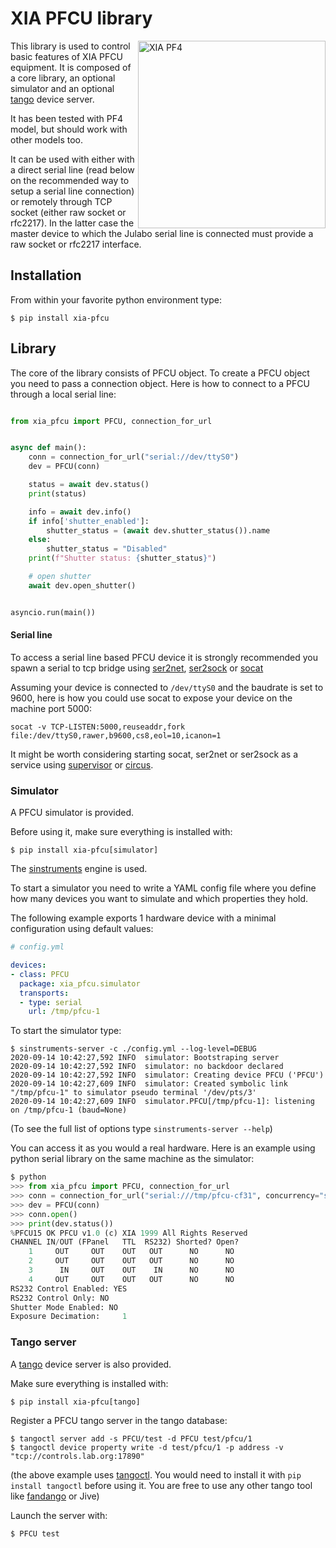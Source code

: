 # XIA PFCU library

<img align="right" alt="XIA PF4" height="300" src="docs/pf4.png" />

This library is used to control basic features of XIA PFCU equipment.
It is composed of a core library, an optional simulator and an optional
[tango](https://tango-controls.org/) device server.

It has been tested with PF4 model, but should work with
other models too.

It can be used with either with a direct serial line (read below
on the recommended way to setup a serial line connection) or remotely
through TCP socket (either raw socket or rfc2217). In the latter case
the master device to which the Julabo serial line is connected must
provide a raw socket or rfc2217 interface.

## Installation

From within your favorite python environment type:

`$ pip install xia-pfcu`


## Library

The core of the library consists of PFCU object.
To create a PFCU object you need to pass a connection object.
Here is how to connect to a PFCU through a local serial line:

```python

from xia_pfcu import PFCU, connection_for_url


async def main():
    conn = connection_for_url("serial://dev/ttyS0")
    dev = PFCU(conn)

    status = await dev.status()
    print(status)

    info = await dev.info()
    if info['shutter_enabled']:
        shutter_status = (await dev.shutter_status()).name
    else:
        shutter_status = "Disabled"
    print(f"Shutter status: {shutter_status}")

    # open shutter
    await dev.open_shutter()


asyncio.run(main())
```

#### Serial line

To access a serial line based PFCU device it is strongly recommended you spawn
a serial to tcp bridge using [ser2net](https://linux.die.net/man/8/ser2net),
[ser2sock](https://github.com/tiagocoutinho/ser2sock) or
[socat](https://linux.die.net/man/1/socat)

Assuming your device is connected to `/dev/ttyS0` and the baudrate is set to 9600,
here is how you could use socat to expose your device on the machine port 5000:

`socat -v TCP-LISTEN:5000,reuseaddr,fork file:/dev/ttyS0,rawer,b9600,cs8,eol=10,icanon=1`

It might be worth considering starting socat, ser2net or ser2sock as a service using
[supervisor](http://supervisord.org/) or [circus](https://circus.rtfd.io/).

### Simulator

A PFCU simulator is provided.

Before using it, make sure everything is installed with:

`$ pip install xia-pfcu[simulator]`

The [sinstruments](https://pypi.org/project/sinstruments/) engine is used.

To start a simulator you need to write a YAML config file where you define
how many devices you want to simulate and which properties they hold.

The following example exports 1 hardware device with a minimal configuration
using default values:

```yaml
# config.yml

devices:
- class: PFCU
  package: xia_pfcu.simulator
  transports:
  - type: serial
    url: /tmp/pfcu-1
```

To start the simulator type:

```terminal
$ sinstruments-server -c ./config.yml --log-level=DEBUG
2020-09-14 10:42:27,592 INFO  simulator: Bootstraping server
2020-09-14 10:42:27,592 INFO  simulator: no backdoor declared
2020-09-14 10:42:27,592 INFO  simulator: Creating device PFCU ('PFCU')
2020-09-14 10:42:27,609 INFO  simulator: Created symbolic link "/tmp/pfcu-1" to simulator pseudo terminal '/dev/pts/3'
2020-09-14 10:42:27,609 INFO  simulator.PFCU[/tmp/pfcu-1]: listening on /tmp/pfcu-1 (baud=None)
```

(To see the full list of options type `sinstruments-server --help`)

You can access it as you would a real hardware. Here is an example using python
serial library on the same machine as the simulator:

```python
$ python
>>> from xia_pfcu import PFCU, connection_for_url
>>> conn = connection_for_url("serial:///tmp/pfcu-cf31", concurrency="syncio")
>>> dev = PFCU(conn)
>>> conn.open()
>>> print(dev.status())
%PFCU15 OK PFCU v1.0 (c) XIA 1999 All Rights Reserved
CHANNEL IN/OUT (FPanel   TTL  RS232) Shorted? Open?
    1     OUT     OUT    OUT   OUT      NO      NO
    2     OUT     OUT    OUT   OUT      NO      NO
    3      IN     OUT    OUT    IN      NO      NO
    4     OUT     OUT    OUT   OUT      NO      NO
RS232 Control Enabled: YES
RS232 Control Only: NO
Shutter Mode Enabled: NO
Exposure Decimation:     1
```

### Tango server

A [tango](https://tango-controls.org/) device server is also provided.

Make sure everything is installed with:

`$ pip install xia-pfcu[tango]`

Register a PFCU tango server in the tango database:
```
$ tangoctl server add -s PFCU/test -d PFCU test/pfcu/1
$ tangoctl device property write -d test/pfcu/1 -p address -v "tcp://controls.lab.org:17890"
```

(the above example uses [tangoctl](https://pypi.org/project/tangoctl/). You would need
to install it with `pip install tangoctl` before using it. You are free to use any other
tango tool like [fandango](https://pypi.org/project/fandango/) or Jive)

Launch the server with:

```terminal
$ PFCU test
```

